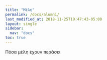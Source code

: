 ```yaml
---
title: "Μέλη"
permalink: /docs/alumni/
last_modified_at: 2018-11-25T19:47:43-05:00
layout: single
sidebar: 
  nav: "docs"
toc: true
---
```



Πόσα μέλη έχουν περάσει